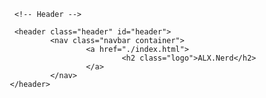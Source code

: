 <!DOCTYPE html>
<html lang="en">

<head>
        <meta charset="UTF-8">
        <meta name="viewport" content="width=device-width, initial-scale=1.0">
        <link rel="stylesheet" href="./css/index.css">
        <!-- Box icons -->
        <link rel="stylesheet" href="./resources/box_icons/css/animations.css">
        <link rel="stylesheet" href="./resources/box_icons/css/boxicons.css">
        <link rel="stylesheet" href="resources/box_icons/css/boxicons.min.css">
        <link rel="stylesheet" href="resources/box_icons/css/transformations.css">
        <link rel="stylesheet" href="">
        <title>ALX Nerd</title>
</head>

<body>

        <!-- Header -->

        <header class="header" id="header">
                <nav class="navbar container">
                        <a href="./index.html">
                                <h2 class="logo">ALX.Nerd</h2>
                        </a>
                </nav>
       </header>
</body>

</html>
